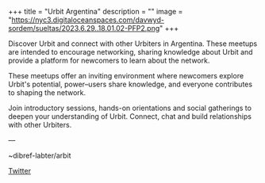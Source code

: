 +++
title = "Urbit Argentina"
description = ""
image = "https://nyc3.digitaloceanspaces.com/davwyd-sordem/sueltas/2023.6.29..18.01.02-PFP2.png"
+++

Discover Urbit and connect with other Urbiters in Argentina. These meetups are intended to encourage networking, sharing knowledge about Urbit and provide a platform for newcomers to learn about the network.

These meetups offer an inviting environment where newcomers explore Urbit's potential, power–users share knowledge, and everyone contributes to shaping the network. 

Join introductory sessions, hands-on orientations and social gatherings to deepen your understanding of Urbit. Connect, chat and build relationships with other Urbiters.

––

~dibref-labter/arbit

[Twitter](https://twitter.com/urbitarg)